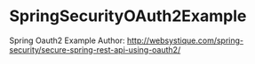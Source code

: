 # SpringSecurityOAuth2Example
Spring Oauth2 Example
Author: http://websystique.com/spring-security/secure-spring-rest-api-using-oauth2/
